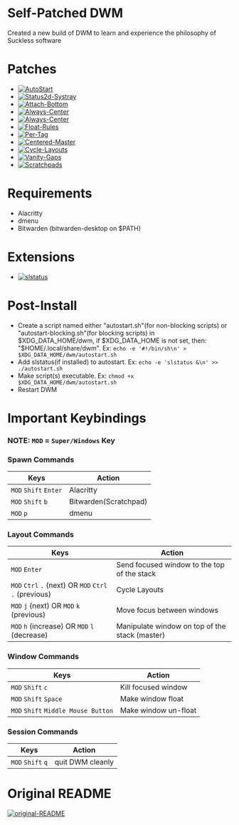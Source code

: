 # Self-Patched DWM
Created a new build of DWM to learn and experience the philosophy of Suckless software

# Patches
- [![AutoStart](https://img.shields.io/badge/DWM-AutoStart-blue)](https://dwm.suckless.org/patches/autostart/)
- [![Status2d-Systray](https://img.shields.io/badge/DWM-Status2D(With%20System%20Tray)-blue)](https://dwm.suckless.org/patches/status2d/)
- [![Attach-Bottom](https://img.shields.io/badge/DWM-Attach%20Bottom-blue)](https://dwm.suckless.org/patches/attachbottom/)
- [![Always-Center](https://img.shields.io/badge/DWM-Always%20Center-blue)](https://dwm.suckless.org/patches/alwayscenter/)
- [![Always-Center](https://img.shields.io/badge/DWM-Always%20Center-blue)](https://dwm.suckless.org/patches/alwayscenter/)
- [![Float-Rules](https://img.shields.io/badge/DWM-Float%20Rules-blue)](https://dwm.suckless.org/patches/floatrules/)
- [![Per-Tag](https://img.shields.io/badge/DWM-Per%20Tag-blue)](https://dwm.suckless.org/patches/pertag/)
- [![Centered-Master](https://img.shields.io/badge/DWM-Centered%20Master-blue)](https://dwm.suckless.org/patches/centeredmaster/)
- [![Cycle-Layouts](https://img.shields.io/badge/DWM-Cycle%20Layouts-blue)](https://dwm.suckless.org/patches/centeredmaster/)
- [![Vanity-Gaps](https://img.shields.io/badge/DWM-Vanity%20Gaps-blue)](https://dwm.suckless.org/patches/vanitygaps/)
- [![Scratchpads](https://img.shields.io/badge/DWM-Scratchpads-blue)](https://dwm.suckless.org/patches/scratchpads/)

# Requirements
- Alacritty
- dmenu
- Bitwarden (bitwarden-desktop on $PATH)

# Extensions
- [![slstatus](https://img.shields.io/badge/fpetros1-Custom%20slstatus-blue)](https://github.com/fpetros1/my-slstatus/)

# Post-Install
- Create a script named either "autostart.sh"(for non-blocking scripts) or "autostart-blocking.sh"(for blocking scripts) in $XDG_DATA_HOME/dwm, if $XDG_DATA_HOME is not set, then: "$HOME/.local/share/dwm". Ex: `echo -e '#!/bin/sh\n' > $XDG_DATA_HOME/dwm/autostart.sh`
- Add slstatus(if installed) to autostart. Ex: `echo -e 'slstatus &\n' >> ./autostart.sh`
- Make script(s) executable. Ex: `chmod +x $XDG_DATA_HOME/dwm/autostart.sh`
- Restart DWM

# Important Keybindings

### NOTE: `MOD` = `Super/Windows` Key

### Spawn Commands
| Keys                            | Action                 |
|---------------------------------|------------------------|
| `MOD` `Shift` `Enter`           | Alacritty              |
| `MOD` `Shift` `b`               | Bitwarden(Scratchpad)  |
| `MOD` `p`                       | dmenu                  |

### Layout Commands
| Keys                                                      | Action                                            |
|-----------------------------------------------------------|---------------------------------------------------|
| `MOD` `Enter`                                             | Send focused window to the top of the stack       |
| `MOD` `Ctrl` `.` (next) OR `MOD` `Ctrl` `.` (previous)    | Cycle Layouts                                     |
| `MOD` `j` (next) OR `MOD` `k` (previous)                  | Move focus between windows                        |
| `MOD` `h` (increase) OR `MOD` `l` (decrease)              | Manipulate window on top of the stack (master)    |

### Window Commands
| Keys                                              | Action                 |
|---------------------------------------------------|------------------------|
| `MOD` `Shift` `c`                                 | Kill focused window    |
| `MOD` `Shift` `Space`                             | Make window float      |
| `MOD` `Shift` `Middle Mouse Button`               | Make window un-float   |

### Session Commands
| Keys                            | Action                 |
|---------------------------------|------------------------|
| `MOD` `Shift` `q`               | quit DWM cleanly       |

# Original README
[![original-README](https://img.shields.io/badge/README-Suckless-blue)](SUCKLESS.README)
